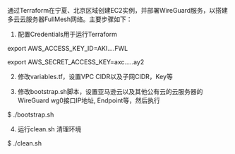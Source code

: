 通过Terraform在宁夏、北京区域创建EC2实例，并部署WireGuard服务，以搭建多云云服务器FullMesh网络。主要步骤如下：

1. 配置Credentials用于运行Terraform

export AWS_ACCESS_KEY_ID=AKI....FWL

export AWS_SECRET_ACCESS_KEY=axc.....ay2

2. 修改variables.tf，设置VPC CIDR以及子网CIDR，Key等

3. 修改bootstrap.sh脚本，设置亚马逊云以及其他公有云的云服务器的WireGuard wg0接口IP地址, Endpoint等，然后执行

$ ./bootstrap.sh

4. 运行clean.sh 清理环境

$ ./clean.sh

